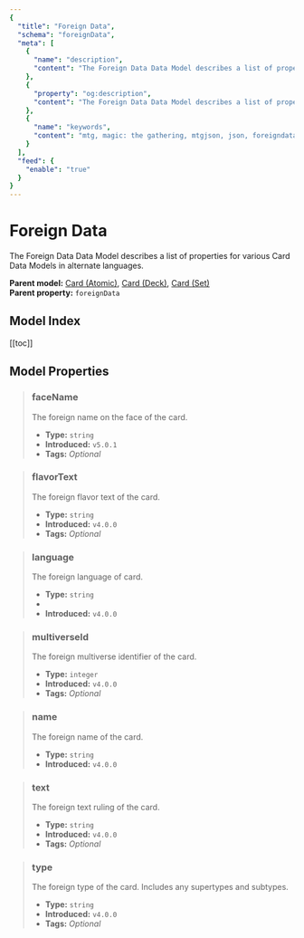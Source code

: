```yaml
---
{
  "title": "Foreign Data",
  "schema": "foreignData",
  "meta": [
    {
      "name": "description",
      "content": "The Foreign Data Data Model describes a list of properties for various Card Data Models in alternate languages.",
    },
    {
      "property": "og:description",
      "content": "The Foreign Data Data Model describes a list of properties for various Card Data Models in alternate languages."
    },
    {
      "name": "keywords",
      "content": "mtg, magic: the gathering, mtgjson, json, foreigndata, foreign data",
    }
  ],
  "feed": {
    "enable": "true"
  }
}
---
```


# Foreign Data

The Foreign Data Data Model describes a list of properties for various Card Data Models in alternate languages.

**Parent model:** [Card (Atomic)](/data-models/card-atomic/), [Card (Deck)](/data-models/card-deck/), [Card (Set)](/data-models/card-set/)  
**Parent property:** `foreignData`

## Model Index

<PropertyToggler/>

[[toc]]

## Model Properties

> ### faceName  
> The foreign name on the face of the card.  
>
> - **Type:** `string`  
> - **Introduced:** `v5.0.1`
> - **Tags:** <i class="optional">Optional</i>

> ### flavorText  
> The foreign flavor text of the card.  
>
> - **Type:** `string`  
> - **Introduced:** `v4.0.0`  
> - **Tags:** <i class="optional">Optional</i>

> ### language  
> The foreign language of card.  
>
> - **Type:** `string`
> - <ExampleField type='language'/>
> - **Introduced:** `v4.0.0`

> ### multiverseId  
> The foreign multiverse identifier of the card.  
>
> - **Type:** `integer`  
> - **Introduced:** `v4.0.0`  
> - **Tags:** <i class="optional">Optional</i>

> ### name  
> The foreign name of the card.  
>
> - **Type:** `string`  
> - **Introduced:** `v4.0.0`

> ### text  
> The foreign text ruling of the card.  
>
> - **Type:** `string`  
> - **Introduced:** `v4.0.0`  
> - **Tags:** <i class="optional">Optional</i>

> ### type  
> The foreign type of the card. Includes any supertypes and subtypes.  
>
> - **Type:** `string`  
> - **Introduced:** `v4.0.0`  
> - **Tags:** <i class="optional">Optional</i>
